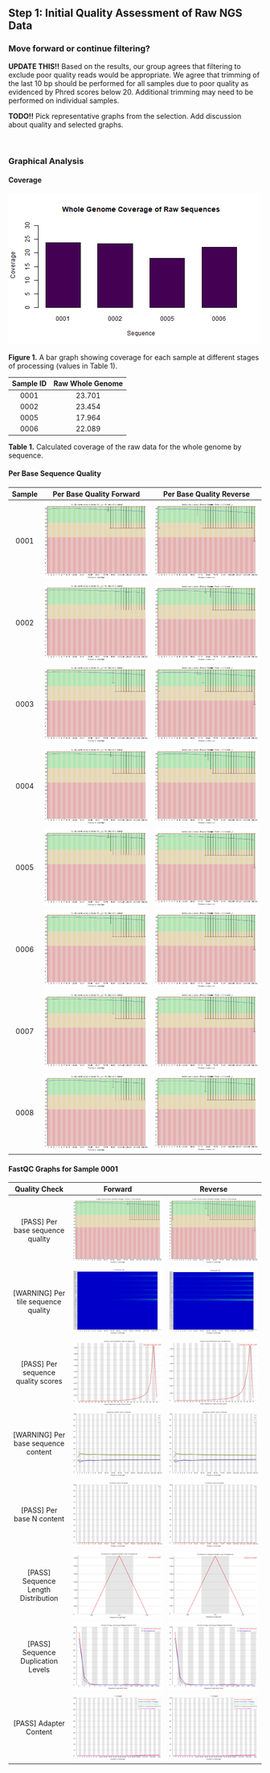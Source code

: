 ## Step 1: Initial Quality Assessment of Raw NGS Data

### Move forward or continue filtering?

__UPDATE THIS!!__ Based on the results, our group agrees that filtering to exclude poor quality reads would be appropriate. We agree that trimming of the last 10 bp should be performed for all samples due to poor quality as evidenced by Phred scores below 20.  Additional trimming may need to be performed on individual samples.  

__TODO!!__ Pick representative graphs from the selection. Add discussion about quality and selected graphs.  

<br>

### Graphical Analysis

#### Coverage

<img src="analysis/0_figures/1_coverage.png"  alt="Raw Data Whole Genome Coverage Bar Graph">  

__Figure 1.__ A bar graph showing coverage for each sample at different stages of processing (values in Table 1).  

| Sample ID | Raw Whole Genome |
|:---------:|:----------------:|
|   0001    |      23.701      |
|   0002    |      23.454      |
|   0005    |      17.964      |
|   0006    |      22.089      |

__Table 1.__ Calculated coverage of the raw data for the whole genome by sequence.  


#### Per Base Sequence Quality 

| Sample | Per Base Quality Forward | Per Base Quality Reverse |
| :------: | :------: | :------: |
|0001|<img src="analysis/1_fastqc_reports/0001_1_fastqc/Images/per_base_quality.png"  alt="Per Base Quality of Foward Reads from Sample 0001">|<img src="analysis/1_fastqc_reports/0001_2_fastqc/Images/per_base_quality.png"  alt="Per Base Quality of Reverse Reads from Sample 0001">|
|0002|<img src="analysis/1_fastqc_reports/0002_1_fastqc/Images/per_base_quality.png"  alt="Per Base Quality of Foward Reads from Sample 0002">|<img src="analysis/1_fastqc_reports/0002_2_fastqc/Images/per_base_quality.png"  alt="Per Base Quality of Reverse Reads from Sample 0002">|
|0003|<img src="analysis/1_fastqc_reports/0003_1_fastqc/Images/per_base_quality.png"  alt="Per Base Quality of Foward Reads from Sample 0003">|<img src="analysis/1_fastqc_reports/0003_2_fastqc/Images/per_base_quality.png"  alt="Per Base Quality of Reverse Reads from Sample 0003">|
|0004|<img src="analysis/1_fastqc_reports/0004_1_fastqc/Images/per_base_quality.png"  alt="Per Base Quality of Foward Reads from Sample 0004">|<img src="analysis/1_fastqc_reports/0004_2_fastqc/Images/per_base_quality.png"  alt="Per Base Quality of Reverse Reads from Sample 0004">|
|0005|<img src="analysis/1_fastqc_reports/0005_1_fastqc/Images/per_base_quality.png"  alt="Per Base Quality of Foward Reads from Sample 0005">|<img src="analysis/1_fastqc_reports/0005_2_fastqc/Images/per_base_quality.png"  alt="Per Base Quality of Reverse Reads from Sample 0005">|
|0006|<img src="analysis/1_fastqc_reports/0006_1_fastqc/Images/per_base_quality.png"  alt="Per Base Quality of Foward Reads from Sample 0006">|<img src="analysis/1_fastqc_reports/0006_2_fastqc/Images/per_base_quality.png"  alt="Per Base Quality of Reverse Reads from Sample 0006">|
|0007|<img src="analysis/1_fastqc_reports/0007_1_fastqc/Images/per_base_quality.png"  alt="Per Base Quality of Foward Reads from Sample 0007">|<img src="analysis/1_fastqc_reports/0007_2_fastqc/Images/per_base_quality.png"  alt="Per Base Quality of Reverse Reads from Sample 0007">|
|0008|<img src="analysis/1_fastqc_reports/0008_1_fastqc/Images/per_base_quality.png"  alt="Per Base Quality of Foward Reads from Sample 0008">|<img src="analysis/1_fastqc_reports/0008_2_fastqc/Images/per_base_quality.png"  alt="Per Base Quality of Reverse Reads from Sample 0008">|

#### FastQC Graphs for Sample 0001

| Quality Check | Forward | Reverse |
| :------: | :------: | :------: |
|[PASS] Per base sequence quality|<img src="analysis/1_fastqc_reports/0001_1_fastqc/Images/per_base_quality.png"  alt="Per Base Quality of Foward Reads from Sample 0001">|<img src="analysis/1_fastqc_reports/0001_2_fastqc/Images/per_base_quality.png"  alt="Per Base Quality of Reverse Reads from Sample 0001">|
|[WARNING] Per tile sequence quality|<img src="analysis/1_fastqc_reports/0001_1_fastqc/Images/per_tile_quality.png"  alt="Per Tile Quality of Foward Reads from Sample 0001">|<img src="analysis/1_fastqc_reports/0001_2_fastqc/Images/per_tile_quality.png"  alt="Per Tile Quality of Reverse Reads from Sample 0001">|
|[PASS] Per sequence quality scores|<img src="analysis/1_fastqc_reports/0001_1_fastqc/Images/per_sequence_quality.png"  alt="Per Sequence Quality of Foward Reads from Sample 0001">|<img src="analysis/1_fastqc_reports/0001_2_fastqc/Images/per_sequence_quality.png"  alt="Per Sequence Quality of Reverse Reads from Sample 0001">|
|[WARNING] Per base sequence content|<img src="analysis/1_fastqc_reports/0001_1_fastqc/Images/per_base_sequence_content.png"  alt="Per Base Sequence Content of Foward Reads from Sample 0001">|<img src="analysis/1_fastqc_reports/0001_2_fastqc/Images/per_base_sequence_content.png"  alt="Per Base Sequence Content of Reverse Reads from Sample 0001">|
|[PASS] Per base N content|<img src="analysis/1_fastqc_reports/0001_1_fastqc/Images/per_base_n_content.png"  alt="Per Base N Content of Foward Reads from Sample 0001">|<img src="analysis/1_fastqc_reports/0001_2_fastqc/Images/per_base_n_content.png"  alt="Per Base N Content of Reverse Reads from Sample 0001">|
|[PASS] Sequence Length Distribution|<img src="analysis/1_fastqc_reports/0001_1_fastqc/Images/sequence_length_distribution.png"  alt="Sequence Length Distribution of Foward Reads from Sample 0001">|<img src="analysis/1_fastqc_reports/0001_2_fastqc/Images/sequence_length_distribution.png"  alt="Sequence Length Distribution of Reverse Reads from Sample 0001">|
|[PASS] Sequence Duplication Levels|<img src="analysis/1_fastqc_reports/0001_1_fastqc/Images/duplication_levels.png"  alt="Sequence Duplication Levels of Foward Reads from Sample 0001">|<img src="analysis/1_fastqc_reports/0001_2_fastqc/Images/duplication_levels.png"  alt="Sequence Duplication Levels of Reverse Reads from Sample 0001">|
|[PASS] Adapter Content|<img src="analysis/1_fastqc_reports/0001_1_fastqc/Images/adapter_content.png"  alt="Adapter Content of Foward Reads from Sample 0001">|<img src="analysis/1_fastqc_reports/0001_2_fastqc/Images/adapter_content.png"  alt="Adapter Content of Reverse Reads from Sample 0001">|
